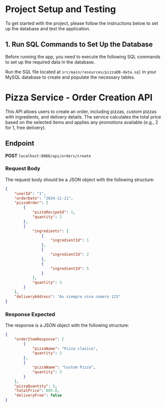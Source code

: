 # Project Setup and Testing

To get started with the project, please follow the instructions below to set up the database and test the application.

## 1. Run SQL Commands to Set Up the Database

Before running the app, you need to execute the following SQL commands to set up the required data in the database.

Run the SQL file located at `src/main/resources/pizzaDB-data.sql` in your MySQL database to create and populate the necessary tables.

# Pizza Service - Order Creation API

This API allows users to create an order, including pizzas, custom pizzas with ingredients, and delivery details. The service calculates the total price based on the selected items and applies any promotions available (e.g., 2 for 1, free delivery).

## Endpoint

**POST** `localhost:8080/api/orders/create`

### **Request Body**

The request body should be a JSON object with the following structure:

```json
{
    "userId": "1",
    "orderDate": "2024-11-11",
    "pizzaOrder": [
        {
            "pizzaRecipeId": 1,
            "quantity": 2
        },
        {
            "ingredients": [
                {
                    "ingredientId": 1
                },
                {
                    "ingredientId": 2
                },
                {
                    "ingredientId": 5
                }
            ],
            "quantity": 3
        }
    ],
    "deliveryAddress": "Av siempre viva numero 123"
}
```

### **Response Expected**

The response is a JSON object with the following structure:
```json
{
    "orderItemResponse": [
        {
            "pizzaName": "Pizza clasica",
            "quantity": 2
        },
        {
            "pizzaName": "Custom Pizza",
            "quantity": 3
        }
    ],
    "pizzaQuantity": 5,
    "totalPrice": 695.0,
    "deliveryFree": false
}
```



